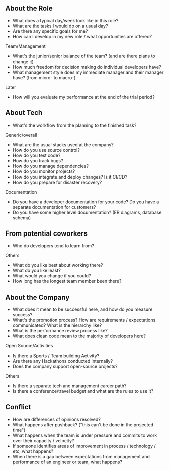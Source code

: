 
## About the Role

- What does a typical day/week look like in this role?
- What are the tasks I would do on a usual day?
- Are there any specific goals for me?
- How can I develop in my new role / what opportunities are offered?

Team/Management
- What's the junior/senior balance of the team? (and are there plans to change it)
- How much freedom for decision making do individual developers have?
- What management style does my immediate manager and their manager have? (from micro- to macro-)


Later 
- How will you evaluate my performance at the end of the trial period?

## About Tech

- What's the workflow from the planning to the finished task?

Generic/overall
- What are the usual stacks used at the company?
- How do you use source control?
- How do you test code? 
- How do you track bugs?
- How do you manage dependencies? 
- How do you monitor projects?
- How do you integrate and deploy changes? Is it CI/CD?
- How do you prepare for disaster recovery?

Documentation
- Do you have a developer documentation for your code? Do you have a separate documentation for customers?
- Do you have some higher level documentation? (ER diagrams, database schema)


## From potential coworkers

- Who do developers tend to learn from?

Others
- What do you like best about working there?
- What do you like least?
- What would you change if you could?
- How long has the longest team member been there?

## About the Company

- What does it mean to be successful here, and how do you measure success?
- What's the promotion process? How are requirements / expectations communicated? What is the hierarchy like?
- What is the performance review process like?
- What does clean code mean to the majority of developers here?

Open Source/Activities
- Is there a Sports / Team building Activity?
- Are there any Hackathons conducted internally?
- Does the company support open-source projects?

Others
- Is there a separate tech and management career path?
- Is there a conference/travel budget and what are the rules to use it?

## Conflict

- How are differences of opinions resolved?
- What happens after pushback? ("this can't be done in the projected time")
- What happens when the team is under pressure and commits to work over their capacity / velocity?
- If someone identifies areas of improvement in process / technology / etc, what happens?
- When there is a gap between expectations from management and performance of an engineer or team, what happens?
